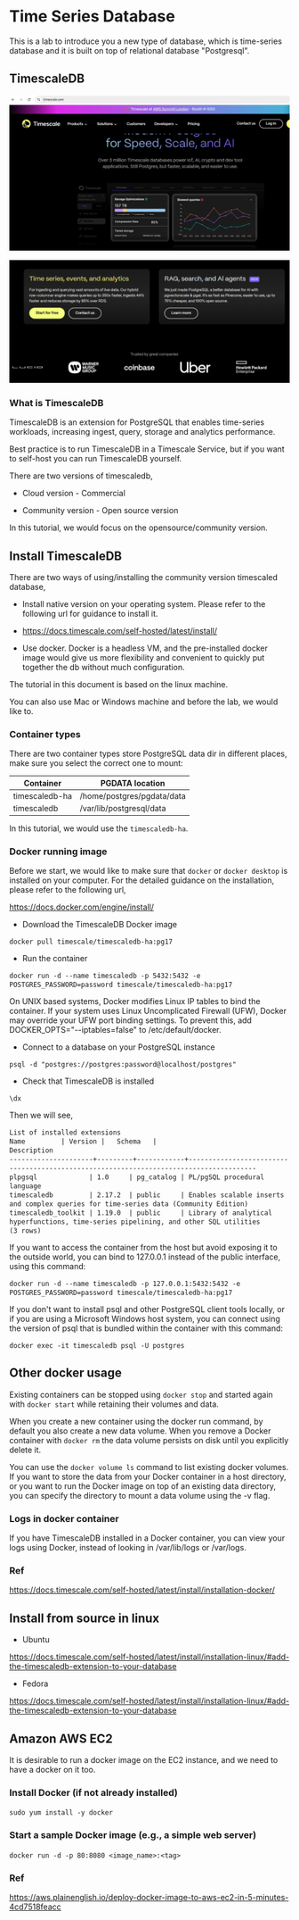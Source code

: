 # Time Series Database

This is a lab to introduce you a new type of database, which is time-series database and it is built on top of relational database "Postgresql".

## TimescaleDB

![timescaledb_1](../../../../../images/dev_ops/k8s/timescaledb_1.png)

![timescaledb_2](../../../../../images/dev_ops/k8s/timescaledb_2.png)

### What is TimescaleDB

TimescaleDB is an extension for PostgreSQL that enables time-series workloads, increasing ingest, query, storage and analytics performance.

Best practice is to run TimescaleDB in a Timescale Service, but if you want to self-host you can run TimescaleDB yourself.

There are two versions of timescaledb,

* Cloud version - Commercial

* Community version - Open source version

In this tutorial, we would focus on the opensource/community version.

## Install TimescaleDB

There are two ways of using/installing the community version timescaled database,

* Install native version on your operating system. Please refer to the following url for guidance to install it.

- https://docs.timescale.com/self-hosted/latest/install/

* Use docker. Docker is a headless VM, and the pre-installed docker image would give us more flexibility and convenient to quickly put together the db without much configuration.

The tutorial in this document is based on the linux machine.

You can also use Mac or Windows machine and before the lab, we would like to.

### Container types

There are two container types store PostgreSQL data dir in different places, make sure you select the correct one to mount:

|Container|PGDATA location |
|---|---|
|timescaledb-ha|/home/postgres/pgdata/data|
|timescaledb|/var/lib/postgresql/data|

In this tutorial, we would use the `timescaledb-ha`.

### Docker running image

Before we start, we would like to make sure that `docker` or `docker desktop` is installed on your computer. For the detailed guidance on the installation, please refer to the following url,

https://docs.docker.com/engine/install/



* Download the TimescaleDB Docker image

```shell
docker pull timescale/timescaledb-ha:pg17
```

* Run the container

```shell
docker run -d --name timescaledb -p 5432:5432 -e POSTGRES_PASSWORD=password timescale/timescaledb-ha:pg17
```

On UNIX based systems, Docker modifies Linux IP tables to bind the container. If your system uses Linux Uncomplicated Firewall (UFW), Docker may override your UFW port binding settings. To prevent this, add DOCKER_OPTS="--iptables=false" to /etc/default/docker.

* Connect to a database on your PostgreSQL instance

```commandline
psql -d "postgres://postgres:password@localhost/postgres"
```

* Check that TimescaleDB is installed

```commandline
\dx
```

Then we will see,

```commandline
List of installed extensions
Name         | Version |   Schema   |                                      Description
---------------------+---------+------------+---------------------------------------------------------------------------------------
plpgsql             | 1.0     | pg_catalog | PL/pgSQL procedural language
timescaledb         | 2.17.2  | public     | Enables scalable inserts and complex queries for time-series data (Community Edition)
timescaledb_toolkit | 1.19.0  | public     | Library of analytical hyperfunctions, time-series pipelining, and other SQL utilities
(3 rows)
```

If you want to access the container from the host but avoid exposing it to the outside world, you can bind to 127.0.0.1 instead of the public interface, using this command:

```shell
docker run -d --name timescaledb -p 127.0.0.1:5432:5432 -e POSTGRES_PASSWORD=password timescale/timescaledb-ha:pg17
```

If you don't want to install psql and other PostgreSQL client tools locally, or if you are using a Microsoft Windows host system, you can connect using the version of psql that is bundled within the container with this command:

```shell
docker exec -it timescaledb psql -U postgres
```

## Other docker usage

Existing containers can be stopped using `docker stop` and started again with `docker start` while retaining their volumes and data.

When you create a new container using the docker run command, by default you also create a new data volume. When you remove a Docker container with `docker rm` the data volume persists on disk until you explicitly delete it.

You can use the `docker volume ls` command to list existing docker volumes. If you want to store the data from your Docker container in a host directory, or you want to run the Docker image on top of an existing data directory, you can specify the directory to mount a data volume using the -v flag.

### Logs in docker container

If you have TimescaleDB installed in a Docker container, you can view your logs using Docker, instead of looking in /var/lib/logs or /var/logs.

### Ref

https://docs.timescale.com/self-hosted/latest/install/installation-docker/

## Install from source in linux

- Ubuntu

https://docs.timescale.com/self-hosted/latest/install/installation-linux/#add-the-timescaledb-extension-to-your-database

- Fedora

https://docs.timescale.com/self-hosted/latest/install/installation-linux/#add-the-timescaledb-extension-to-your-database

## Amazon AWS EC2

It is desirable to run a docker image on the EC2 instance, and we need to have a docker on it too.

### Install Docker (if not already installed)

`sudo yum install -y docker`

### Start a sample Docker image (e.g., a simple web server)

`docker run -d -p 80:8080 <image_name>:<tag>`

### Ref

https://aws.plainenglish.io/deploy-docker-image-to-aws-ec2-in-5-minutes-4cd7518feacc